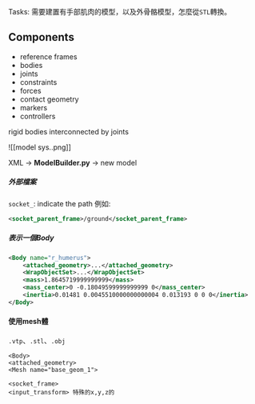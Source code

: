 
Tasks: 需要建置有手部肌肉的模型，以及外骨骼模型，怎麼從`STL`轉換。
## Components
- reference frames
- bodies
- joints
- constraints
- forces
- contact geometry
- markers
- controllers

rigid bodies interconnected by joints

![[model sys..png]]

XML -> **ModelBuilder.py** -> new model

##### 外部檔案
 `socket_`: indicate the path
例如: 
```XML
<socket_parent_frame>/ground</socket_parent_frame>
```

##### 表示一個Body
```XML
<Body name="r_humerus">
    <attached_geometry>...</attached_geometry>
    <WrapObjectSet>...</WrapObjectSet>
    <mass>1.8645719999999999</mass>
    <mass_center>0 -0.18049599999999999 0</mass_center>
    <inertia>0.01481 0.0045510000000000004 0.013193 0 0 0</inertia>
</Body>
```

#### 使用mesh體
`.vtp`、`.stl`、`.obj`

```
<Body>
<attached_geometry>
<Mesh name="base_geom_1">
```

```
<socket_frame>
<input_transform> 特殊的x,y,z的
```